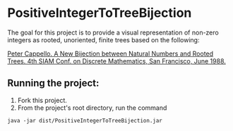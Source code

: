 # PositiveIntegerToTreeBijection

The goal for this project is to provide a visual representation of non-zero integers as rooted, unoriented, finite trees 
based on the following:

[Peter Cappello. A New Bijection between Natural Numbers and Rooted Trees. 4th SIAM Conf. on Discrete Mathematics, San Francisco, June 1988.](https://www.cs.ucsb.edu/~cappello/papers/1988SiamDM.html)

## Running the project:

1. Fork this project.
2. From the project's root directory, run the command 
<pre><code>java -jar dist/PositiveIntegerToTreeBijection.jar</code></pre> 
